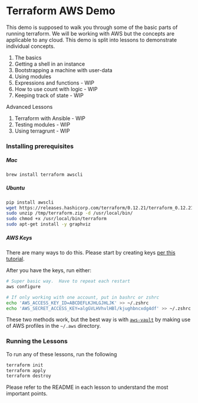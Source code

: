 # Terraform AWS Demo

This demo is supposed to walk you through some of the basic parts of running terraform.  We will be working with AWS but
 the concepts are applicable to any cloud. This demo is split into lessons to demonstrate individual concepts. 
 
1. The basics
1. Getting a shell in an instance 
1. Bootstrapping a machine with user-data 
1. Using modules
1. Expressions and functions - WIP
1. How to use count with logic - WIP 
1. Keeping track of state - WIP

Advanced Lessons
1. Terraform with Ansible - WIP
1. Testing modules - WIP
1. Using terragrunt - WIP 

### Installing prerequisites 

##### Mac
```bash
brew install terraform awscli 
```

##### Ubuntu
```bash
pip install awscli 
wget https://releases.hashicorp.com/terraform/0.12.21/terraform_0.12.21_linux_amd64.zip -O /tmp/terraform.zip 
sudo unzip /tmp/terraform.zip -d /usr/local/bin/
sudo chmod +x /usr/local/bin/terraform
sudo apt-get install -y graphviz
```

##### AWS Keys 
There are many ways to do this. Please start by creating keys [per this tutorial](https://www.notion.so/insightx/AWS-Keys-Tutorial-175fa12e9b5b43509235a97fca275653). 

After you have the keys, run either:
```bash
# Super basic way.  Have to repeat each restart 
aws configure 
```

```bash
# If only working with one account, put in bashrc or zshrc 
echo 'AWS_ACCESS_KEY_ID=ABCDEFLKJHLGJHLJK' >> ~/.zshrc 
echo 'AWS_SECRET_ACCESS_KEY=algGVLHVhvlHBl/kjughbncxdg4df' >> ~/.zshrc 
```

These two methods work, but the best way is with [`aws-vault`](https://github.com/99designs/aws-vault) by making use of 
AWS profiles in the `~/.aws` directory.  
 

### Running the Lessons 

To run any of these lessons, run the following 
```bash
terraform init
terraform apply
terraform destroy
```

Please refer to the README in each lesson to understand the most important points. 

